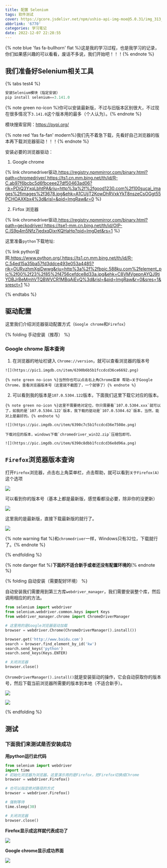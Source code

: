 ```yaml
---
title: 配置 Selenium
tags: 软件测试
cover: https://gcore.jsdelivr.net/npm/ushio-api-img-moe@5.0.31/img_313_1530x1000_72_null_normal.jpg #'https://tva4.sinaimg.cn/large/005FzdTdgy1gegf7mn8b5j31hc0u0dkw.jpg'
abbrlink: '6770'
categories: 学习笔记
date: 2022-12-07 22:28:55
---
```


{% note blue 'fas fa-bullhorn' flat %}这是我的学习过程，也是我学习的记录，你们如果感兴趣的可以看看，废话不多说，我们开始吧！！！{% endnote %}

## 我们准备好Selenium相关工具

{% tabs test4 %}
<!-- tab Selenium -->
```python
安装Selenium模块（指定安装）
pip install selenium==3.141.0
```

{% note green no-icon %}你可以安装最新版，不过与旧版本区别很大，不过现在很多情况下`3.141.0`这个版本用的最多（个人认为）。{% endnote %}

模块搜索官网：https://pypi.org/
<!-- endtab -->

<!-- tab 浏览器驱动 -->

{% note red 'fas fa-fan' modern%}我们先不着急下载，先看好自己浏览器的版本再下载浏览器驱动！！！{% endnote %}

安装必要的浏览器驱动：

1. Google chrome

{% link chromedriver驱动,https://registry.npmmirror.com/binary.html?path=chromedriver/,https://ts1.cn.mm.bing.net/th/id/R-C.ab97f6bcbc5d6fbceee27df50463ad06?rik=PDjQ3YxqLbhtPA&riu=http%3a%2f%2fgood1230.com%2f100sucai_images%2fimages%2f3678.jpg&ehk=A1CUjjT2KowDhRVxkYkT8nszeCsOGgt55PCHOAXKbx4%3d&risl=&pid=ImgRaw&r=0 %}

2. Firfox 浏览器

{% link chromedriver驱动,https://registry.npmmirror.com/binary.html?path=geckodriver/,https://tse1-mm.cn.bing.net/th/id/OIP-C.IS9p4m5Nfz7jedxqDixrKQHaHp?pid=ImgDet&rs=1 %}

<!-- endtab -->

<!-- tab python -->
这里准备`python`下载地址:

{% link python官网,https://www.python.org/,https://ts1.cn.mm.bing.net/th/id/R-C.54ed15a35ba57fd3ddce493e053a4485?rik=OURyzhmXgjDwwg&riu=http%3a%2f%2fbpic.588ku.com%2felement_pic%2f00%2f23%2f85%2f4756cefdce8d33a.jpg&ehk=C8VMVgepnAYQJ9tiYDBJrBeMmhVTQBWVCR1MBqAiEvQ%3d&risl=&pid=ImgRaw&r=0&sres=1&sresct=1 %}
<!-- endtab -->


{% endtabs %}

## 驱动配置

这里我们介绍浏览器驱动配置方式（`Google chrome`和`Firefox`）

{% folding 手动安装（推荐） %}

### Google chrome 版本查询

   1. 在浏览器的地址栏键入 `Chrome://version`，就可以查看浏览器的版本号

    ![](https://pic1.imgdb.cn/item/6390b6b5b1fccdcd36ce6692.png)

    {% note green no-icon %}当然你也可以点击右上角Chrome菜单 帮助→关于Google Chrome，查看浏览器版本号（这里就不截图了，一个就够了）{% endnote %}

   2. 可以看到我的版本是`107.0.5304.122`版本，下面我们这里下载它对应的版本。

    {% note green no-icon %}这里不需要绝对定位，你只需要看`107.0.5304.xxx`就可以了，如我的是`107.0.5304.122`版本，我下载的驱动是`107.0.5304.62`版本，当然，能对上是最好的。{% endnote %}

    ![](https://pic.imgdb.cn/item/6390c7c5b1fccdcd36e7508e.png)

    下载对应的版本，windows下载`chromedriver_win32.zip`压缩包即可。

    ![](https://pic.imgdb.cn/item/6390c8dbb1fccdcd36e8d96a.png)

## `Firefox`浏览器版本查询

   打开`Firefox`浏览器，点击右上角菜单栏，点击帮助，就可以看到`关于Firefox(A)`这个选项

![](https://pic.imgdb.cn/item/6390c22ab1fccdcd36df8fbd.png)

   可以看到你的版本号（基本上都是最新版，感觉看都没必要，除非你的没更新）

![](https://pic.imgdb.cn/item/6390c50ab1fccdcd36e37c36.png)

   这里我的是最新版，直接下载最新版的就行了。

![](https://pic.imgdb.cn/item/6390ca40b1fccdcd36ea9cfd.png)

    
{% note warning flat %}和`chromedriver`一样，Windows只有32位，下载就行了。{% endnote %}

{% endfolding %}


{% note danger flat %}**下面的不适合新手或者还没有配置环境的**{% endnote %}

{% folding 自动安装（需要配好环境） %}

自动安装我们需要用到第三方库`webdriver_manager`，我们需要安装整个库，然后调用相应的的方法。

```python
from selenium import webdriver
from selenium.webdriver.common.keys import Keys
from webdriver_manager.chrome import ChromeDriverManager

# 这里用的是Google浏览器驱动加载
browser = webdriver.Chrome(ChromeDriverManager().install())

browser.get('http://www.baidu.com')
search = browser.find_element_by_id('kw')
search.send_keys('python')
search.send_keys(Keys.ENTER)

# 关闭浏览器
browser.close()
```

`ChromeDriverManager().install()`就是安装驱动的操作，它会自动获取你的版本号，然后下载当前浏览器所需要的版本到本地（不适合新手）。

![](https://pic.imgdb.cn/item/6390cf2eb1fccdcd36f08d7f.png)

![](https://pic.imgdb.cn/item/6390cf15b1fccdcd36f06fec.png)

{% endfolding %}

## 测试

### 下面我们来测试是否安装成功

**用python运行此代码**

```python
from selenium import webdriver
import time
# 初始化浏览器为浏览器。这里演示用的是Firefox，把Firefox切换成Chrome
browser = webdriver.Firefox()

# 也可以指定绝对路径的方式
browser = webdriver.Firefox()

# 强制等待
time.sleep(30)

# 关闭浏览器
browser.close()
```

**Firefox显示成这样就代表成功了**

![](https://pic.imgdb.cn/item/6390d1bcb1fccdcd36f38355.png)

**Google chrome显示成功界面**

![](https://pic2.zhimg.com/v2-973be9e26fad4692e82f861c85a26c7d_r.jpg)

